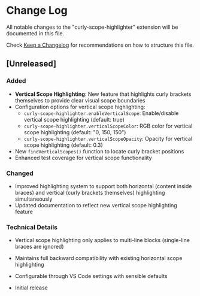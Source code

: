# Change Log

All notable changes to the "curly-scope-highlighter" extension will be documented in this file.

Check [Keep a Changelog](http://keepachangelog.com/) for recommendations on how to structure this file.

## [Unreleased]

### Added
- **Vertical Scope Highlighting**: New feature that highlights curly brackets themselves to provide clear visual scope boundaries
- Configuration options for vertical scope highlighting:
  - `curly-scope-highlighter.enableVerticalScope`: Enable/disable vertical scope highlighting (default: true)
  - `curly-scope-highlighter.verticalScopeColor`: RGB color for vertical scope highlighting (default: "0, 150, 150")
  - `curly-scope-highlighter.verticalScopeOpacity`: Opacity for vertical scope highlighting (default: 0.3)
- New `findVerticalScopes()` function to locate curly bracket positions
- Enhanced test coverage for vertical scope functionality

### Changed
- Improved highlighting system to support both horizontal (content inside braces) and vertical (curly brackets themselves) highlighting simultaneously
- Updated documentation to reflect new vertical scope highlighting feature

### Technical Details
- Vertical scope highlighting only applies to multi-line blocks (single-line braces are ignored)
- Maintains full backward compatibility with existing horizontal scope highlighting
- Configurable through VS Code settings with sensible defaults

- Initial release